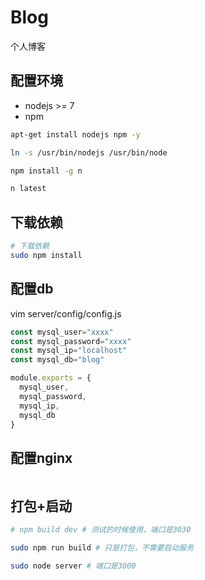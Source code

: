 # Blog

个人博客

## 配置环境

- nodejs >= 7
- npm

```bash
apt-get install nodejs npm -y

ln -s /usr/bin/nodejs /usr/bin/node

npm install -g n

n latest
```

## 下载依赖

```bash
# 下载依赖
sudo npm install 
```

## 配置db

vim server/config/config.js

```js
const mysql_user="xxxx"
const mysql_password="xxxx"
const mysql_ip="localhost"
const mysql_db="blog"

module.exports = {
  mysql_user,
  mysql_password,
  mysql_ip,
  mysql_db
}
```

## 配置nginx

```conf

```

## 打包+启动

``` bash
# npm build dev # 测试的时候使用，端口是3030

sudo npm run build # 只是打包，不需要启动服务

sudo node server # 端口是3000
```




